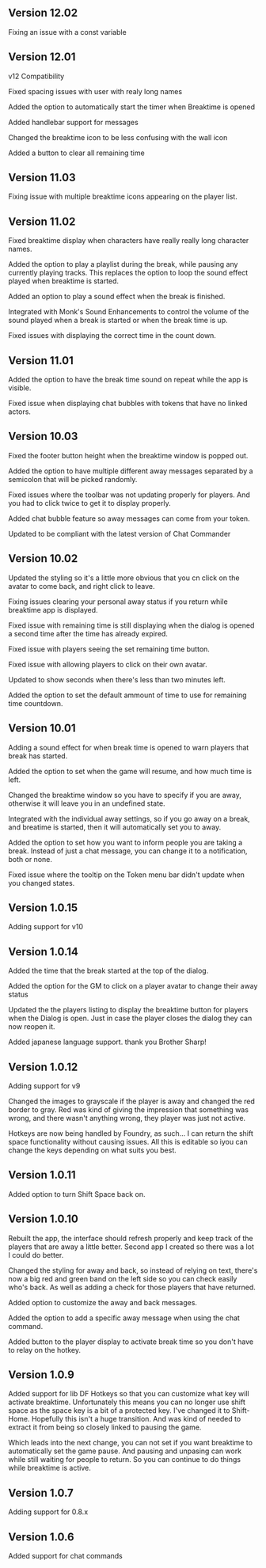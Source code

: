 ## Version 12.02

Fixing an issue with a const variable

## Version 12.01

v12 Compatibility

Fixed spacing issues with user with realy long names

Added the option to automatically start the timer when Breaktime is opened

Added handlebar support for messages

Changed the breaktime icon to be less confusing with the wall icon

Added a button to clear all remaining time

## Version 11.03

Fixing issue with multiple breaktime icons appearing on the player list.

## Version 11.02

Fixed breaktime display when characters have really really long character names.

Added the option to play a playlist during the break, while pausing any currently playing tracks.  This replaces the option to loop the sound effect played when breaktime is started.

Added an option to play a sound effect when the break is finished.

Integrated with Monk's Sound Enhancements to control the volume of the sound played when a break is started or when the break time is up.

Fixed issues with displaying the correct time in the count down.

## Version 11.01

Added the option to have the break time sound on repeat while the app is visible.

Fixed issue when displaying chat bubbles with tokens that have no linked actors.

## Version 10.03

Fixed the footer button height when the breaktime window is popped out.

Added the option to have multiple different away messages separated by a semicolon that will be picked randomly.

Fixed issues where the toolbar was not updating properly for players.  And you had to click twice to get it to display properly.

Added chat bubble feature so away messages can come from your token.

Updated to be compliant with the latest version of Chat Commander

## Version 10.02

Updated the styling so it's a little more obvious that you cn click on the avatar to come back, and right click to leave.

Fixing issues clearing your personal away status if you return while breaktime app is displayed.

Fixed issue with remaining time is still displaying when the dialog is opened a second time after the time has already expired.

Fixed issue with players seeing the set remaining time button.

Fixed issue with allowing players to click on their own avatar.

Updated to show seconds when there's less than two minutes left.

Added the option to set the default ammount of time to use for remaining time countdown.

## Version 10.01

Adding a sound effect for when break time is opened to warn players that break has started.

Added the option to set when the game will resume, and how much time is left.

Changed the breaktime window so you have to specify if you are away, otherwise it will leave you in an undefined state.

Integrated with the individual away settings, so if you go away on a break, and breatime is started, then it will automatically set you to away.

Added the option to set how you want to inform people you are taking a break.  Instead of just a chat message, you can change it to a notification, both or none.

Fixed issue where the tooltip on the Token menu bar didn't update when you changed states.

## Version 1.0.15

Adding support for v10

## Version 1.0.14

Added the time that the break started at the top of the dialog.

Added the option for the GM to click on a player avatar to change their away status

Updated the the players listing to display the breaktime button for players when the Dialog is open.  Just in case the player closes the dialog they can now reopen it.

Added japanese language support.  thank you Brother Sharp!

## Version 1.0.12

Adding support for v9

Changed the images to grayscale if the player is away and changed the red border to gray.  Red was kind of giving the impression that something was wrong, and there wasn't anything wrong, they player was just not active.

Hotkeys are now being handled by Foundry, as such... I can return the shift space functionality without causing issues.  All this is editable so iyou can change the keys depending on what suits you best.

## Version 1.0.11

Added option to turn Shift Space back on.

## Version 1.0.10

Rebuilt the app, the interface should refresh properly and keep track of the players that are away a little better.  Second app I created so there was a lot I could do better.

Changed the styling for away and back, so instead of relying on text, there's now a big red and green band on the left side so you can check easily who's back.  As well as adding a check for those players that have returned.

Added option to customize the away and back messages.

Added the option to add a specific away message when using the chat command.

Added button to the player display to activate break time so you don't have to relay on the hotkey.

## Version 1.0.9

Added support for lib DF Hotkeys so that you can customize what key will activate breaktime.  Unfortunately this means you can no longer use shift space as the space key is a bit of a protected key.  I've changed it to Shift-Home.  Hopefully this isn't a huge transition.  And was kind of needed to extract it from being so closely linked to pausing the game.

Which leads into the next change, you can not set if you want breaktime to automatically set the game pause.  And pausing and unpasing can work while still waiting for people to return.  So you can continue to do things while breaktime is active.

## Version 1.0.7
Adding support for 0.8.x

## Version 1.0.6
Added support for chat commands
